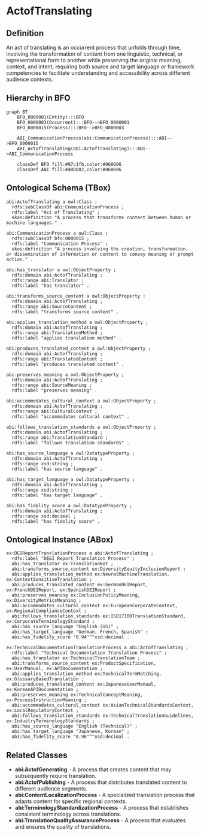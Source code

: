 # ActofTranslating

## Definition
An act of translating is an occurrent process that unfolds through time, involving the transformation of content from one linguistic, technical, or representational form to another while preserving the original meaning, context, and intent, requiring both source and target language or framework competencies to facilitate understanding and accessibility across different audience contexts.

## Hierarchy in BFO
```mermaid
graph BT
    BFO_0000001(Entity):::BFO
    BFO_0000003(Occurrent):::BFO-->BFO_0000001
    BFO_0000015(Process):::BFO-->BFO_0000003
    
    ABI_CommunicationProcess(abi:CommunicationProcess):::ABI-->BFO_0000015
    ABI_ActofTranslating(abi:ActofTranslating):::ABI-->ABI_CommunicationProcess
    
    classDef BFO fill:#97c1fb,color:#060606
    classDef ABI fill:#48DD82,color:#060606
```

## Ontological Schema (TBox)
```turtle
abi:ActofTranslating a owl:Class ;
  rdfs:subClassOf abi:CommunicationProcess ;
  rdfs:label "Act of Translating" ;
  skos:definition "A process that transforms content between human or machine languages." .

abi:CommunicationProcess a owl:Class ;
  rdfs:subClassOf bfo:0000015 ;
  rdfs:label "Communication Process" ;
  skos:definition "A process involving the creation, transformation, or dissemination of information or content to convey meaning or prompt action." .

abi:has_translator a owl:ObjectProperty ;
  rdfs:domain abi:ActofTranslating ;
  rdfs:range abi:Translator ;
  rdfs:label "has translator" .

abi:transforms_source_content a owl:ObjectProperty ;
  rdfs:domain abi:ActofTranslating ;
  rdfs:range abi:SourceContent ;
  rdfs:label "transforms source content" .

abi:applies_translation_method a owl:ObjectProperty ;
  rdfs:domain abi:ActofTranslating ;
  rdfs:range abi:TranslationMethod ;
  rdfs:label "applies translation method" .

abi:produces_translated_content a owl:ObjectProperty ;
  rdfs:domain abi:ActofTranslating ;
  rdfs:range abi:TranslatedContent ;
  rdfs:label "produces translated content" .

abi:preserves_meaning a owl:ObjectProperty ;
  rdfs:domain abi:ActofTranslating ;
  rdfs:range abi:SourceMeaning ;
  rdfs:label "preserves meaning" .

abi:accommodates_cultural_context a owl:ObjectProperty ;
  rdfs:domain abi:ActofTranslating ;
  rdfs:range abi:CulturalContext ;
  rdfs:label "accommodates cultural context" .

abi:follows_translation_standards a owl:ObjectProperty ;
  rdfs:domain abi:ActofTranslating ;
  rdfs:range abi:TranslationStandard ;
  rdfs:label "follows translation standards" .

abi:has_source_language a owl:DatatypeProperty ;
  rdfs:domain abi:ActofTranslating ;
  rdfs:range xsd:string ;
  rdfs:label "has source language" .

abi:has_target_language a owl:DatatypeProperty ;
  rdfs:domain abi:ActofTranslating ;
  rdfs:range xsd:string ;
  rdfs:label "has target language" .

abi:has_fidelity_score a owl:DatatypeProperty ;
  rdfs:domain abi:ActofTranslating ;
  rdfs:range xsd:decimal ;
  rdfs:label "has fidelity score" .
```

## Ontological Instance (ABox)
```turtle
ex:DEIReportTranslationProcess a abi:ActofTranslating ;
  rdfs:label "DE&I Report Translation Process" ;
  abi:has_translator ex:TranslationBot ;
  abi:transforms_source_content ex:DiversityEquityInclusionReport ;
  abi:applies_translation_method ex:NeuralMachineTranslation, ex:ContextSensitiveTranslation ;
  abi:produces_translated_content ex:GermanDEIReport, ex:FrenchDEIReport, ex:SpanishDEIReport ;
  abi:preserves_meaning ex:InclusionPolicyMeaning, ex:DiversityMetricsMeaning ;
  abi:accommodates_cultural_context ex:EuropeanCorporateContext, ex:RegionalComplianceContext ;
  abi:follows_translation_standards ex:ISO17100TranslationStandard, ex:CorporateTerminologyStandard ;
  abi:has_source_language "English (US)" ;
  abi:has_target_language "German, French, Spanish" ;
  abi:has_fidelity_score "0.94"^^xsd:decimal .

ex:TechnicalDocumentationTranslationProcess a abi:ActofTranslating ;
  rdfs:label "Technical Documentation Translation Process" ;
  abi:has_translator ex:TechnicalTranslationTeam ;
  abi:transforms_source_content ex:ProductSpecification, ex:UserManual, ex:APIDocumentation ;
  abi:applies_translation_method ex:TechnicalTermMatching, ex:GlossaryBasedTranslation ;
  abi:produces_translated_content ex:JapaneseUserManual, ex:KoreanAPIDocumentation ;
  abi:preserves_meaning ex:TechnicalConceptMeaning, ex:ProcessInstructionMeaning ;
  abi:accommodates_cultural_context ex:AsianTechnicalStandardsContext, ex:LocalRegulatoryContext ;
  abi:follows_translation_standards ex:TechnicalTranslationGuidelines, ex:IndustryTerminologyStandards ;
  abi:has_source_language "English (Technical)" ;
  abi:has_target_language "Japanese, Korean" ;
  abi:has_fidelity_score "0.96"^^xsd:decimal .
```

## Related Classes
- **abi:ActofGenerating** - A process that creates content that may subsequently require translation.
- **abi:ActofPublishing** - A process that distributes translated content to different audience segments.
- **abi:ContentLocalizationProcess** - A specialized translation process that adapts content for specific regional contexts.
- **abi:TerminologyStandardizationProcess** - A process that establishes consistent terminology across translations.
- **abi:TranslationQualityAssuranceProcess** - A process that evaluates and ensures the quality of translations. 